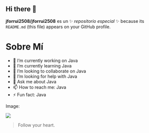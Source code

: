 ## Hi there 👋

**jforrui2508/jforrui2508** es un ✨ _repositorio especial_ ✨ because its `README.md` (this file) appears on your GitHub profile.

Sobre Mí
=============

- 🔭 I’m currently working on Java
- 🌱 I’m currently learning Java
- 👯 I’m looking to collaborate on Java
- 🤔 I’m looking for help with Java
- 💬 Ask me about Java
- 📫 How to reach me: Java
- ⚡ Fun fact: Java

Image:

![]([https://pandao.github.io/editor.md/examples/images/4.jpg](https://www.google.com/url?sa=i&url=https%3A%2F%2Fwww.clarin.com%2Fdeportes%2Fmundial-2018%2Flionel-messi-poso-cabra-brazos-reportaje-diferente_0_BJXwZAMgm.html&psig=AOvVaw1ol8b4wv3DsWqDR2yt18Yr&ust=1709982366560000&source=images&cd=vfe&opi=89978449&ved=0CBAQjRxqFwoTCNju1_HC5IQDFQAAAAAdAAAAABAc)https://www.google.com/url?sa=i&url=https%3A%2F%2Fwww.clarin.com%2Fdeportes%2Fmundial-2018%2Flionel-messi-poso-cabra-brazos-reportaje-diferente_0_BJXwZAMgm.html&psig=AOvVaw1ol8b4wv3DsWqDR2yt18Yr&ust=1709982366560000&source=images&cd=vfe&opi=89978449&ved=0CBAQjRxqFwoTCNju1_HC5IQDFQAAAAAdAAAAABAc)

> Follow your heart.

